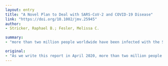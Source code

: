```yaml
---
layout: entry
title: "A Novel Plan to Deal with SARS-CoV-2 and COVID-19 Disease"
link: "https://doi.org/10.1002/jmv.25945"
author:
- Stricker, Raphael B.; Fesler, Melissa C.

summary:
- "more than two million people worldwide have been infected with the SARS-CoV-2 coronavirus. More than 150,000 have died of COVID-19 disease. Social isolation based on palpable fear of death remains the order of the day. The United States government is talking about resuming work activities and social interaction to boost economic recovery. We present a plan to deal with this looming threat. This article is protected by copyright. All rights reserved. In April 2020, more than 2 million people have been diagnosed with the virus and more than one million have died."

original:
- "As we write this report in April 2020, more than two million people worldwide have been infected with the SARS-CoV-2 coronavirus and more than 150,000 have died of COVID-19 disease. International economies have been brought to a standstill, and social isolation based on palpable fear of death remains the order of the day. Appropriately or not, the United States government is talking about resuming work activities and social interaction to boost economic recovery. While this makes financial sense, from a medical perspective our population will be left defenseless in the absence of a viable treatment strategy for SARS-CoV-2. Herein we present a plan to deal with this looming threat. This article is protected by copyright. All rights reserved."
---
```


